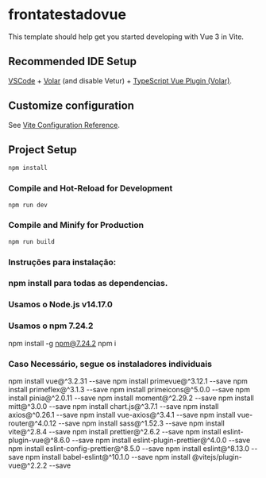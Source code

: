 # frontatestadovue

This template should help get you started developing with Vue 3 in Vite.

## Recommended IDE Setup

[VSCode](https://code.visualstudio.com/) + [Volar](https://marketplace.visualstudio.com/items?itemName=johnsoncodehk.volar) (and disable Vetur) + [TypeScript Vue Plugin (Volar)](https://marketplace.visualstudio.com/items?itemName=johnsoncodehk.vscode-typescript-vue-plugin).

## Customize configuration

See [Vite Configuration Reference](https://vitejs.dev/config/).

## Project Setup

```sh
npm install
```

### Compile and Hot-Reload for Development

```sh
npm run dev
```

### Compile and Minify for Production

```sh
npm run build
```

### Instruções para instalação:

### npm install para todas as dependencias.


### Usamos o Node.js v14.17.0
### Usamos o npm 7.24.2

npm install -g npm@7.24.2 
npm i

### Caso Necessário, segue os instaladores individuais
npm install vue@^3.2.31 --save
npm install primevue@^3.12.1 --save
npm install primeflex@^3.1.3 --save
npm install primeicons@^5.0.0 --save
npm install pinia@^2.0.11 --save
npm install moment@^2.29.2 --save
npm install mitt@^3.0.0 --save
npm install chart.js@^3.7.1 --save
npm install axios@^0.26.1 --save
npm install vue-axios@^3.4.1 --save
npm install vue-router@^4.0.12 --save
npm install sass@^1.52.3 --save 
npm install vite@^2.8.4 --save 
npm install prettier@^2.6.2 --save 
npm install eslint-plugin-vue@^8.6.0 --save 
npm install eslint-plugin-prettier@^4.0.0 --save 
npm install eslint-config-prettier@^8.5.0 --save 
npm install eslint@^8.13.0 --save 
npm install babel-eslint@^10.1.0 --save 
npm install @vitejs/plugin-vue@^2.2.2 --save 
